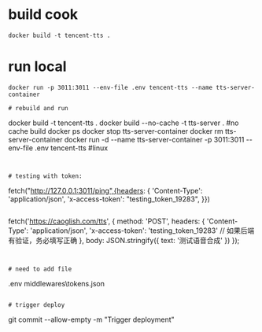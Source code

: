 # build cook
```
docker build -t tencent-tts .
```


# run local 
```
docker run -p 3011:3011 --env-file .env tencent-tts --name tts-server-container

# rebuild and run
```
docker build -t tencent-tts .
docker build --no-cache -t tts-server . #no cache build
docker ps
docker stop tts-server-container
docker rm tts-server-container
docker run -d --name tts-server-container -p 3011:3011 --env-file .env   tencent-tts #linux



```


# testing with token:
```
fetch("http://127.0.0.1:3011/ping",{headers: {
						'Content-Type': 'application/json',
						'x-access-token': "testing_token_19283",
					}})
```

```
 fetch('https://caoglish.com/tts', {
      method: 'POST',
      headers: {
        'Content-Type': 'application/json',
        'x-access-token': 'testing_token_19283' // 如果后端有验证，务必填写正确
      },
      body: JSON.stringify({ text: '测试语音合成' })
    });
```


# need to add file
```
.env
middlewares\tokens.json
```

# trigger deploy
```
git commit --allow-empty -m "Trigger deployment"
```